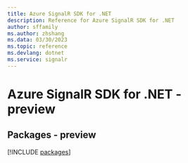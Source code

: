 ```yaml
---
title: Azure SignalR SDK for .NET
description: Reference for Azure SignalR SDK for .NET
author: sffamily
ms.author: zhshang
ms.data: 03/30/2023
ms.topic: reference
ms.devlang: dotnet
ms.service: signalr
---
```

# Azure SignalR SDK for .NET - preview
## Packages - preview
[!INCLUDE [packages](signalr-index.md)]